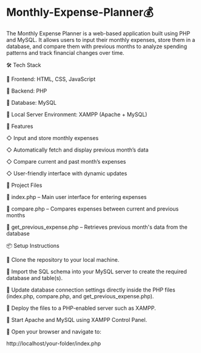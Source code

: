 # Monthly-Expense-Planner💰
The Monthly Expense Planner is a web-based application built using PHP and MySQL. It allows users to input their monthly expenses, store them in a database, and compare them with previous months to analyze spending patterns and track financial changes over time.

🛠️ Tech Stack

🔷 Frontend: HTML, CSS, JavaScript

🔷 Backend: PHP

🔷 Database: MySQL

🔷 Local Server Environment: XAMPP (Apache + MySQL)

🚀 Features

◇ Input and store monthly expenses

◇ Automatically fetch and display previous month’s data

◇ Compare current and past month’s expenses

◇ User-friendly interface with dynamic updates

📁 Project Files

🔷 index.php – Main user interface for entering expenses

🔷 compare.php – Compares expenses between current and previous months

🔷 get_previous_expense.php – Retrieves previous month's data from the database

📦 Setup Instructions

🔷 Clone the repository to your local machine.

🔷 Import the SQL schema into your MySQL server to create the required database and table(s).

🔷 Update database connection settings directly inside the PHP files (index.php, compare.php, and get_previous_expense.php).

🔷 Deploy the files to a PHP-enabled server such as XAMPP.

🔷 Start Apache and MySQL using XAMPP Control Panel.

🔷 Open your browser and navigate to:

http://localhost/your-folder/index.php






